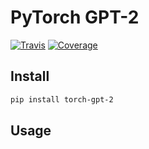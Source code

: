 # PyTorch GPT-2

[![Travis](https://travis-ci.org/CyberZHG/torch-gpt-2.svg)](https://travis-ci.org/CyberZHG/torch-gpt-2)
[![Coverage](https://coveralls.io/repos/github/CyberZHG/torch-gpt-2/badge.svg?branch=master)](https://coveralls.io/github/CyberZHG/torch-gpt-2)

## Install

```bash
pip install torch-gpt-2
```

## Usage

```python

```
